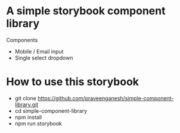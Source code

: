 # A simple storybook component library

Components

  - Mobile / Email input
  - Single select dropdown

# How to use this storybook

  - git clone https://github.com/praveenganesh/simple-component-library.git
  - cd simple-component-library
  - npm install
  - npm run storybook



